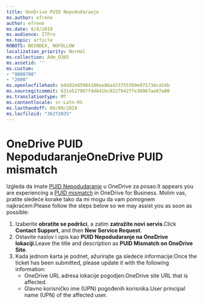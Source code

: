 ```yaml
---
title: OneDrive PUID Nepodudaranje
ms.author: efrene
author: efrene
ms.date: 8/8/2019
ms.audience: ITPro
ms.topic: article
ROBOTS: NOINDEX, NOFOLLOW
localization_priority: Normal
ms.collection: Adm_O365
ms.assetid: ''
ms.custom:
- "9000700"
- "2600"
ms.openlocfilehash: b4dd2e85084186ea86a433755f69e975734ca54b
ms.sourcegitcommit: 631e527967f4d641bc9227642ffe38967ae87a00
ms.translationtype: MT
ms.contentlocale: sr-Latn-RS
ms.lasthandoff: 08/09/2019
ms.locfileid: "36272035"
---
```

# <a name="onedrive-puid-mismatch"></a><span data-ttu-id="3e25a-102">OneDrive PUID Nepodudaranje</span><span class="sxs-lookup"><span data-stu-id="3e25a-102">OneDrive PUID mismatch</span></span>
<span data-ttu-id="3e25a-103">Izgleda da imate [PUID Nepodudaranje](https://docs.microsoft.com/sharepoint/support/administration/access-denied-or-need-permission-error-sharepoint-online-or-onedrive-for-business#when-accessing-a-onedrive-site) u OneDrive za posao.</span><span class="sxs-lookup"><span data-stu-id="3e25a-103">It appears you are experiencing a [PUID mismatch](https://docs.microsoft.com/sharepoint/support/administration/access-denied-or-need-permission-error-sharepoint-online-or-onedrive-for-business#when-accessing-a-onedrive-site) in OneDrive for Business.</span></span> <span data-ttu-id="3e25a-104">Molim vas, pratite sledeće korake tako da mi mogu da vam pomognem najkraćem:</span><span class="sxs-lookup"><span data-stu-id="3e25a-104">Please follow the steps below so we may assist you as soon as possible:</span></span>

1. <span data-ttu-id="3e25a-105">Izaberite **obratite se podršci**, a zatim **zatražite novi servis**.</span><span class="sxs-lookup"><span data-stu-id="3e25a-105">Click **Contact Support**, and then **New Service Request**.</span></span>
2. <span data-ttu-id="3e25a-106">Ostavite naslov i opis kao **PUID Nepodudaranje na OneDrive lokaciji**.</span><span class="sxs-lookup"><span data-stu-id="3e25a-106">Leave the title and description as **PUID Mismatch on OneDrive Site**.</span></span>
3. <span data-ttu-id="3e25a-107">Kada jednom karta je podnet, ažurirajte ga sledeće informacije:</span><span class="sxs-lookup"><span data-stu-id="3e25a-107">Once the ticket has been submitted, please update it with the following information:</span></span>
    - <span data-ttu-id="3e25a-108">OneDrive URL adresa lokacije pogodjen.</span><span class="sxs-lookup"><span data-stu-id="3e25a-108">OneDrive site URL that is affected.</span></span>
    - <span data-ttu-id="3e25a-109">Glavno korisničko ime (UPN) pogođenih korisnika.</span><span class="sxs-lookup"><span data-stu-id="3e25a-109">User principal name (UPN) of the affected user.</span></span>



